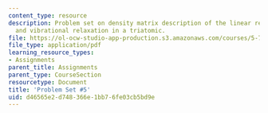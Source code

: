 ```yaml
---
content_type: resource
description: Problem set on density matrix description of the linear response function
  and vibrational relaxation in a triatomic.
file: https://ol-ocw-studio-app-production.s3.amazonaws.com/courses/5-74-introductory-quantum-mechanics-ii-spring-2009/d46565e2d748366e1bb76fe03cb5bd9e_MIT5_74s09_pset05.pdf
file_type: application/pdf
learning_resource_types:
- Assignments
parent_title: Assignments
parent_type: CourseSection
resourcetype: Document
title: 'Problem Set #5'
uid: d46565e2-d748-366e-1bb7-6fe03cb5bd9e
---
```


